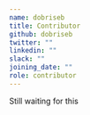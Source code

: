 ```yaml
---
name: dobriseb
title: Contributor
github: dobriseb
twitter: ""
linkedin: ""
slack: ""
joining_date: ""
role: contributor
---
```


Still waiting for this
